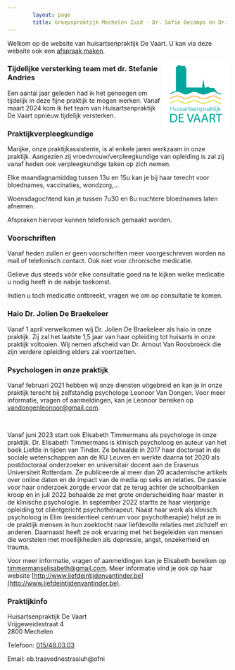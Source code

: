 ```yaml
---
        layout: page
        title: Groepspraktijk Mechelen Zuid - Dr. Sofie Decamps en Dr. Sofie Van Tongelen
---
```


Welkom op de website van huisartsenpraktijk De Vaart. U kan via deze website ook een <a href="https://www.introlution.be/clientwebsites/doctorwebsite_2/logincustom.aspx?domain=huisartsendevaart.be" target="_blank">afspraak maken</a>. 

<img src="/images/Logo_RGB.png" width="30%" align="right"/>

### Tijdelijke versterking team met dr. Stefanie Andries

Een aantal jaar geleden had ik het genoegen om tijdelijk in deze fijne praktijk te mogen werken.
Vanaf maart 2024 kom ik het team van Huisartsenpraktijk De Vaart opnieuw tijdelijk versterken.

### Praktijkverpleegkundige

Marijke, onze praktijkassistente, is al enkele jaren werkzaam in onze praktijk. Aangezien zij vroedvrouw/verpleegkundige van opleiding is zal zij vanaf heden ook verpleegkundige taken op zich nemen.

Elke maandagnamiddag tussen 13u en 15u kan je bij haar terecht voor bloednames, vaccinaties, wondzorg,…

Woensdagochtend kan je tussen 7u30 en 8u nuchtere bloednames laten afnemen.

Afspraken hiervoor kunnen telefonisch gemaakt worden.

### Voorschriften

Vanaf heden zullen er geen voorschriften meer voorgeschreven worden na mail of telefonisch contact. Ook niet voor chronische medicatie.

Gelieve dus steeds vóór elke consultatie goed na te kijken welke medicatie u nodig heeft in de nabije toekomst.

Indien u toch medicatie ontbreekt, vragen we om op consultatie te komen.

### Haio Dr. Jolien De Braekeleer

Vanaf 1 april verwelkomen wij Dr. Jolien De Braekeleer als haio in onze praktijk. Zij zal het laatste 1,5 jaar van haar opleiding tot huisarts in onze praktijk voltooien. Wij nemen afscheid van Dr. Arnout Van Roosbroeck die zijn verdere opleiding elders zal voortzetten. 

### Psychologen in onze praktijk

Vanaf februari 2021 hebben wij onze diensten uitgebreid en kan je in onze praktijk terecht bij zelfstandig psychologe Leonoor Van Dongen. Voor meer informatie, vragen of aanmeldingen, kan je Leonoor bereiken op [vandongenleonoor@gmail.com](vandongenleonoor@gmail.com).

<br>

Vanaf juni 2023 start ook Elisabeth Timmermans als psychologe in onze praktijk. Dr. Elisabeth Timmermans is klinisch psycholoog en auteur van het boek Liefde in tijden van Tinder. Ze behaalde in 2017 haar doctoraat in de sociale wetenschappen aan de KU Leuven en werkte daarna tot 2020 als postdoctoraal onderzoeker en universitair docent aan de Erasmus Universiteit Rotterdam. Ze publiceerde al meer dan 20 academische artikels over online daten en de impact van de media op seks en relaties. De passie voor haar onderzoek zorgde ervoor dat ze terug achter de schoolbanken kroop en in juli 2022 behaalde ze met grote onderscheiding haar master in de klinische psychologie. In september 2022 startte ze haar vierjarige opleiding tot cliëntgericht psychotherapeut. Naast haar werk als klinisch psycholoog in Elim (residentieel centrum voor psychotherapie) helpt ze in de praktijk mensen in hun zoektocht naar liefdevolle relaties met zichzelf en anderen. Daarnaast heeft ze ook ervaring met het begeleiden van mensen die worstelen met moeilijkheden als depressie, angst, onzekerheid en trauma.
 
Voor meer informatie, vragen of aanmeldingen kan je Elisabeth bereiken op [timmermanselisabeth@gmail.com](timmermanselisabeth@gmail.com). Meer informatie vind je ook op haar website [http://www.liefdeintijdenvantinder.be](http://www.liefdeintijdenvantinder.be).

### Praktijkinfo

<p>
Huisartsenpraktijk De Vaart<br>
Vrijgeweidestraat 4<br>
2800 Mechelen<br>
</p>
<p>
Telefoon: <a href="tel:015/48.03.03">015/48.03.03</a>
</p>

<p>
Email: <span class="doeeensraar">eb.traavednestrasiuh@ofni</span>
</p>